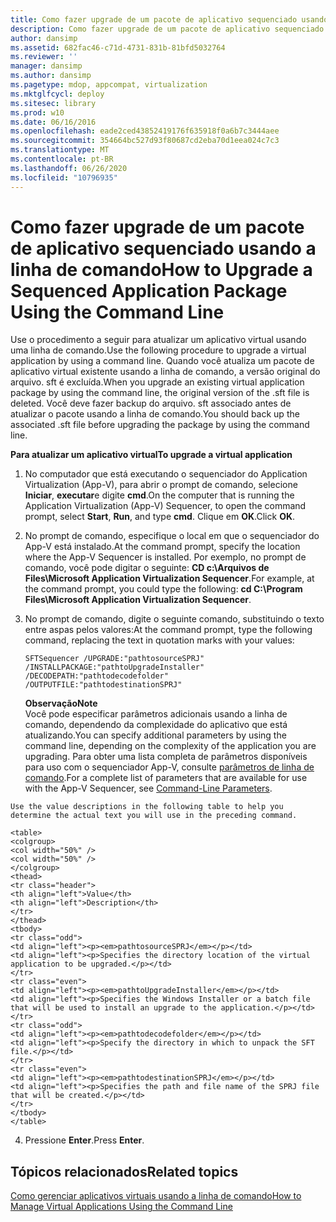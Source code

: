 ```yaml
---
title: Como fazer upgrade de um pacote de aplicativo sequenciado usando a linha de comando
description: Como fazer upgrade de um pacote de aplicativo sequenciado usando a linha de comando
author: dansimp
ms.assetid: 682fac46-c71d-4731-831b-81bfd5032764
ms.reviewer: ''
manager: dansimp
ms.author: dansimp
ms.pagetype: mdop, appcompat, virtualization
ms.mktglfcycl: deploy
ms.sitesec: library
ms.prod: w10
ms.date: 06/16/2016
ms.openlocfilehash: eade2ced43852419176f635918f0a6b7c3444aee
ms.sourcegitcommit: 354664bc527d93f80687cd2eba70d1eea024c7c3
ms.translationtype: MT
ms.contentlocale: pt-BR
ms.lasthandoff: 06/26/2020
ms.locfileid: "10796935"
---
```

# <span data-ttu-id="a8f81-103">Como fazer upgrade de um pacote de aplicativo sequenciado usando a linha de comando</span><span class="sxs-lookup"><span data-stu-id="a8f81-103">How to Upgrade a Sequenced Application Package Using the Command Line</span></span>


<span data-ttu-id="a8f81-104">Use o procedimento a seguir para atualizar um aplicativo virtual usando uma linha de comando.</span><span class="sxs-lookup"><span data-stu-id="a8f81-104">Use the following procedure to upgrade a virtual application by using a command line.</span></span> <span data-ttu-id="a8f81-105">Quando você atualiza um pacote de aplicativo virtual existente usando a linha de comando, a versão original do arquivo. sft é excluída.</span><span class="sxs-lookup"><span data-stu-id="a8f81-105">When you upgrade an existing virtual application package by using the command line, the original version of the .sft file is deleted.</span></span> <span data-ttu-id="a8f81-106">Você deve fazer backup do arquivo. sft associado antes de atualizar o pacote usando a linha de comando.</span><span class="sxs-lookup"><span data-stu-id="a8f81-106">You should back up the associated .sft file before upgrading the package by using the command line.</span></span>

**<span data-ttu-id="a8f81-107">Para atualizar um aplicativo virtual</span><span class="sxs-lookup"><span data-stu-id="a8f81-107">To upgrade a virtual application</span></span>**

1.  <span data-ttu-id="a8f81-108">No computador que está executando o sequenciador do Application Virtualization (App-V), para abrir o prompt de comando, selecione **Iniciar**, **executar**e digite **cmd**.</span><span class="sxs-lookup"><span data-stu-id="a8f81-108">On the computer that is running the Application Virtualization (App-V) Sequencer, to open the command prompt, select **Start**, **Run**, and type **cmd**.</span></span> <span data-ttu-id="a8f81-109">Clique em **OK**.</span><span class="sxs-lookup"><span data-stu-id="a8f81-109">Click **OK**.</span></span>

2.  <span data-ttu-id="a8f81-110">No prompt de comando, especifique o local em que o sequenciador do App-V está instalado.</span><span class="sxs-lookup"><span data-stu-id="a8f81-110">At the command prompt, specify the location where the App-V Sequencer is installed.</span></span> <span data-ttu-id="a8f81-111">Por exemplo, no prompt de comando, você pode digitar o seguinte: **CD c:\\Arquivos de Files\\Microsoft Application Virtualization Sequencer**.</span><span class="sxs-lookup"><span data-stu-id="a8f81-111">For example, at the command prompt, you could type the following: **cd C:\\Program Files\\Microsoft Application Virtualization Sequencer**.</span></span>

3.  <span data-ttu-id="a8f81-112">No prompt de comando, digite o seguinte comando, substituindo o texto entre aspas pelos valores:</span><span class="sxs-lookup"><span data-stu-id="a8f81-112">At the command prompt, type the following command, replacing the text in quotation marks with your values:</span></span>

    `SFTSequencer /UPGRADE:"pathtosourceSPRJ" /INSTALLPACKAGE:"pathtoUpgradeInstaller" /DECODEPATH:"pathtodecodefolder" /OUTPUTFILE:"pathtodestinationSPRJ"`

    **<span data-ttu-id="a8f81-113">Observação</span><span class="sxs-lookup"><span data-stu-id="a8f81-113">Note</span></span>**  
    <span data-ttu-id="a8f81-114">Você pode especificar parâmetros adicionais usando a linha de comando, dependendo da complexidade do aplicativo que está atualizando.</span><span class="sxs-lookup"><span data-stu-id="a8f81-114">You can specify additional parameters by using the command line, depending on the complexity of the application you are upgrading.</span></span> <span data-ttu-id="a8f81-115">Para obter uma lista completa de parâmetros disponíveis para uso com o sequenciador App-V, consulte [parâmetros de linha de comando](command-line-parameters.md).</span><span class="sxs-lookup"><span data-stu-id="a8f81-115">For a complete list of parameters that are available for use with the App-V Sequencer, see [Command-Line Parameters](command-line-parameters.md).</span></span>



~~~
Use the value descriptions in the following table to help you determine the actual text you will use in the preceding command.

<table>
<colgroup>
<col width="50%" />
<col width="50%" />
</colgroup>
<thead>
<tr class="header">
<th align="left">Value</th>
<th align="left">Description</th>
</tr>
</thead>
<tbody>
<tr class="odd">
<td align="left"><p><em>pathtosourceSPRJ</em></p></td>
<td align="left"><p>Specifies the directory location of the virtual application to be upgraded.</p></td>
</tr>
<tr class="even">
<td align="left"><p><em>pathtoUpgradeInstaller</em></p></td>
<td align="left"><p>Specifies the Windows Installer or a batch file that will be used to install an upgrade to the application.</p></td>
</tr>
<tr class="odd">
<td align="left"><p><em>pathtodecodefolder</em></p></td>
<td align="left"><p>Specify the directory in which to unpack the SFT file.</p></td>
</tr>
<tr class="even">
<td align="left"><p><em>pathtodestinationSPRJ</em></p></td>
<td align="left"><p>Specifies the path and file name of the SPRJ file that will be created.</p></td>
</tr>
</tbody>
</table>
~~~



4. <span data-ttu-id="a8f81-116">Pressione **Enter**.</span><span class="sxs-lookup"><span data-stu-id="a8f81-116">Press **Enter**.</span></span>

## <span data-ttu-id="a8f81-117">Tópicos relacionados</span><span class="sxs-lookup"><span data-stu-id="a8f81-117">Related topics</span></span>


[<span data-ttu-id="a8f81-118">Como gerenciar aplicativos virtuais usando a linha de comando</span><span class="sxs-lookup"><span data-stu-id="a8f81-118">How to Manage Virtual Applications Using the Command Line</span></span>](how-to-manage-virtual-applications-using-the-command-line.md)









